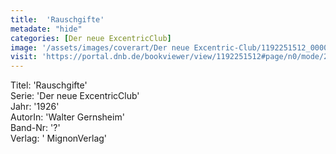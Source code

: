 ```yaml
---
title:  'Rauschgifte'
metadate: "hide"
categories: [Der neue ExcentricClub]
image: '/assets/images/coverart/Der neue Excentric-Club/1192251512_00000010.jpg'
visit: 'https://portal.dnb.de/bookviewer/view/1192251512#page/n0/mode/2up'
---
```

Titel: 'Rauschgifte' <br>
Serie: 'Der neue ExcentricClub' <br>
Jahr: '1926' <br>
AutorIn: 'Walter Gernsheim' <br>
Band-Nr: '?' <br>
Verlag: ' MignonVerlag'